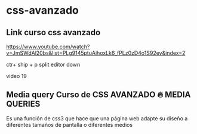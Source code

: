 # css-avanzado

## Link curso css avanzado
https://www.youtube.com/watch?v=JmSWdAl20bs&list=PLg9145ptuAihoxLk6_fPLz0zD4o1S92ev&index=2

ctr+ ship + p  split editor down

video 19

## Media query Curso de CSS AVANZADO 🔥 MEDIA QUERIES
Es una función de css3 que hace que una página web adapte su diseño a diferentes tamaños de pantalla o diferentes medios